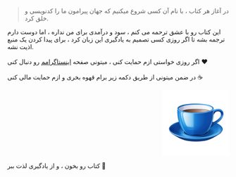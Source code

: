 > در آغاز هر کتاب ، با نام آن کسی شروع میکنیم که جهان پیرامون ما را کدنویسی و خلق کرد.

این کتاب رو با عشق ترحمه می کنم ، سود و درآمدی برای من نداره ، اما دوست دارم ترجمه بشه تا اگر روزی کسی تصمیم به یادگیری این زبان کرد ،‌ برای پیدا کردن یک منبع اذیت نشه.
<br><br>
اگر روزی خواستی ازم حمایت کنی ، میتونی صفحه [اینستاگرامم](https://instagram.com/aliaryani.security) رو دنبال کنی ❤️
<br><br>
در ضمن  میتونی از طریق دکمه زیر برام قهوه بخری و ازم حمایت مالی کنی ☕
<br>

<a href="https://daramet.com/aliaryani_sec" target="_black"><img src="./images/coffee.png" alt="خرید قهوه" style="width:30%;height:auto;display:block;margin-left:auto;"></a>

کتاب رو بخون ، و از یادگیری لذت ببر 🥃

